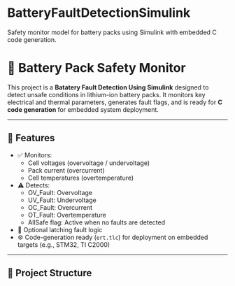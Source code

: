 # BatteryFaultDetectionSimulink
Safety monitor model for battery packs using Simulink with embedded C code generation.

# 🔋 Battery Pack Safety Monitor

This project is a **Batatery Fault Detection Using Simulink** designed to detect unsafe conditions in lithium-ion battery packs. It monitors key electrical and thermal parameters, generates fault flags, and is ready for **C code generation** for embedded system deployment.

---

## 📌 Features

- ✅ Monitors:
  - Cell voltages (overvoltage / undervoltage)
  - Pack current (overcurrent)
  - Cell temperatures (overtemperature)
- ⚠️ Detects:
  - OV_Fault: Overvoltage
  - UV_Fault: Undervoltage
  - OC_Fault: Overcurrent
  - OT_Fault: Overtemperature
  - AllSafe flag: Active when no faults are detected
- 🧠 Optional latching fault logic
- ⚙️ Code-generation ready (`ert.tlc`) for deployment on embedded targets (e.g., STM32, TI C2000)

---

## 📁 Project Structure

